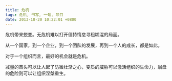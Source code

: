 ```yaml
---
title: 危机
tags: 危机, 书写, 一句, 项目
date: 2013-10-20 10:22:01 +0800
---
```



危机带来蜕变。无危机难以打开僵持惰怠寻租糊混的局面。

从一个国家，到一个企业，到一个团队的发展，再到一个人的成长，都是如此。

对于一个组织而言，最好的机会就是危机。

减量的苗头可以让人起了防微杜渐之心，变质的威胁可以激活组织的生命力，崩盘的危险则可以让组织涅槃重生。

